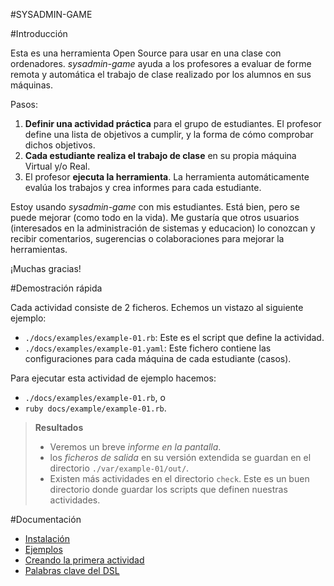#SYSADMIN-GAME

#Introducción

Esta es una herramienta Open Source para usar en una clase con ordenadores.
*sysadmin-game* ayuda a los profesores a evaluar de forme remota y automática
el trabajo de clase realizado por los alumnos en sus máquinas.

Pasos:

1. **Definir una actividad práctica** para el grupo de estudiantes. 
El profesor define una lista de objetivos a cumplir, y la forma de cómo
comprobar dichos objetivos.
1. **Cada estudiante realiza el trabajo de clase** en su propia máquina
Virtual y/o Real. 
1. El profesor **ejecuta la herramienta**. La herramienta automáticamente
evalúa los trabajos y crea informes para cada estudiante.

Estoy usando *sysadmin-game* con mis estudiantes. Está bien, pero se puede
mejorar (como todo en la vida). Me gustaría que otros usuarios (interesados
en la administración de sistemas y educacion) lo conozcan y recibir
comentarios, sugerencias o colaboraciones para mejorar la herramientas.

¡Muchas gracias!

#Demostración rápida

Cada actividad consiste de 2 ficheros. Echemos un vistazo al siguiente ejemplo:
* `./docs/examples/example-01.rb`: Este es el script que define la actividad.
* `./docs/examples/example-01.yaml`: Este fichero contiene las configuraciones para
cada máquina de cada estudiante (casos).

Para ejecutar esta actividad de ejemplo hacemos:
* `./docs/examples/example-01.rb`, o
* `ruby docs/example/example-01.rb`.

> **Resultados** 
> * Veremos un breve *informe en la pantalla*.
> * los *ficheros de salida* en su versión extendida se guardan en el directorio `./var/example-01/out/`.
> * Existen más actividades en el directorio `check`. Este es un buen directorio donde
guardar los scripts que definen nuestras actividades.

#Documentación
* [Instalación](./instalacion.md)
* [Ejemplos](./ejemplos/README.md)
* [Creando la primera actividad](./primera-actividad.md)
* [Palabras clave del DSL](./palabras-clave-dsl.md)
